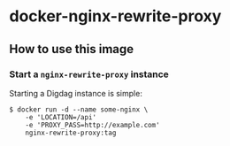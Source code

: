 # docker-nginx-rewrite-proxy

## How to use this image

### Start a `nginx-rewrite-proxy` instance

Starting a Digdag instance is simple:

```shell
$ docker run -d --name some-nginx \
    -e 'LOCATION=/api'
    -e 'PROXY_PASS=http://example.com'
    nginx-rewrite-proxy:tag
```


